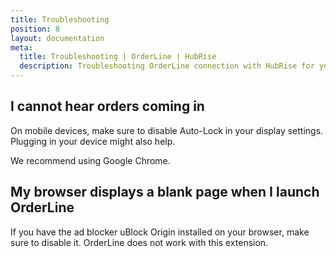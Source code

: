 ```yaml
---
title: Troubleshooting
position: 8
layout: documentation
meta:
  title: Troubleshooting | OrderLine | HubRise
  description: Troubleshooting OrderLine connection with HubRise for your EPOS and other apps to work as a cohesive whole. Connect apps and synchronise your data.
---
```


## I cannot hear orders coming in

On mobile devices, make sure to disable Auto-Lock in your display settings. Plugging in your device might also help.

We recommend using Google Chrome.

## My browser displays a blank page when I launch OrderLine

If you have the ad blocker uBlock Origin installed on your browser, make sure to disable it. OrderLine does not work with this extension.